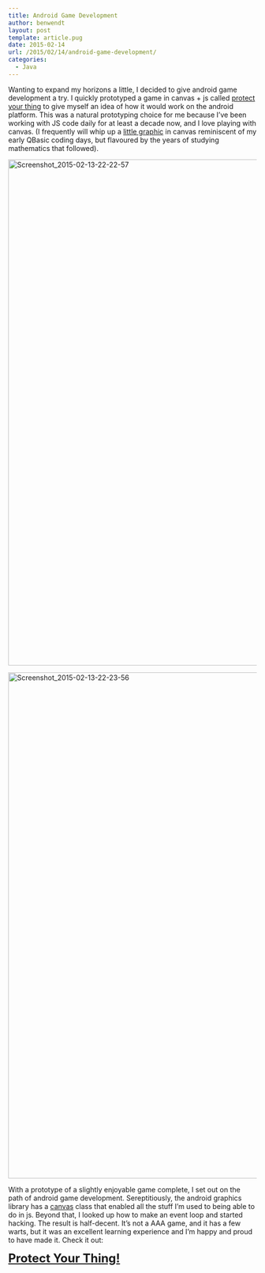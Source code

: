 ```yaml
---
title: Android Game Development
author: benwendt
layout: post
template: article.pug
date: 2015-02-14
url: /2015/02/14/android-game-development/
categories:
  - Java
---
```



Wanting to expand my horizons a little, I decided to give android game development a try. I quickly prototyped a game in canvas + js called [protect your thing][2] to give myself an idea of how it would work on the android platform. This was a natural prototyping choice for me because I&#8217;ve been working with JS code daily for at least a decade now, and I love playing with canvas. (I frequently will whip up a [little graphic][3] in canvas reminiscent of my early QBasic coding days, but flavoured by the years of studying mathematics that followed).

<span class="more"></span>

[<img src="http://benwendt.ca/blog/wp-content/uploads/2015/02/Screenshot_2015-02-13-22-22-57-576x1024.png" alt="Screenshot_2015-02-13-22-22-57" width="576" height="1024" class="alignnone size-large wp-image-450" />][1]


[<img src="http://benwendt.ca/blog/wp-content/uploads/2015/02/Screenshot_2015-02-13-22-23-56-576x1024.png" alt="Screenshot_2015-02-13-22-23-56" width="576" height="1024" class="alignnone size-large wp-image-451" />][4]

With a prototype of a <span title="I'm not a gamer">slightly enjoyable</span> game complete, I set out on the path of android game development. Sereptitiously, the android graphics library has a [canvas][5] class that enabled all the stuff I&#8217;m used to being able to do in js. Beyond that, I looked up how to make an event loop and started hacking. The result is half-decent. It&#8217;s not a AAA game, and it has a few warts, but it was an excellent learning experience and I&#8217;m happy and proud to have made it. Check it out:

**<a style="font-size:24px" href="https://play.google.com/store/apps/details?id=ca.benwendt.protectyourthing&#038;hl=en">Protect Your Thing!</a>**

 [1]: http://benwendt.ca/blog/wp-content/uploads/2015/02/Screenshot_2015-02-13-22-22-57.png
 [2]: /protet.html
 [3]: /flashy32.html
 [4]: http://benwendt.ca/blog/wp-content/uploads/2015/02/Screenshot_2015-02-13-22-23-56.png
 [5]: http://developer.android.com/reference/android/graphics/Canvas.html
